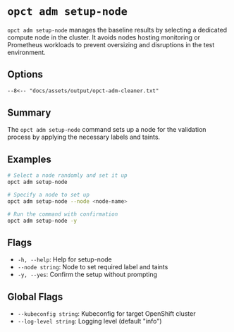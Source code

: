 # `opct adm setup-node`

`opct adm setup-node` manages the baseline results by selecting a dedicated compute node in the cluster. It avoids nodes hosting monitoring or Prometheus workloads to prevent oversizing and disruptions in the test environment.

## Options

```txt
--8<-- "docs/assets/output/opct-adm-cleaner.txt"
```

## Summary

The `opct adm setup-node` command sets up a node for the validation process by applying the necessary labels and taints.

## Examples

```sh
# Select a node randomly and set it up
opct adm setup-node

# Specify a node to set up
opct adm setup-node --node <node-name>

# Run the command with confirmation
opct adm setup-node -y
```

## Flags

- `-h, --help`: Help for setup-node
- `--node string`: Node to set required label and taints
- `-y, --yes`: Confirm the setup without prompting

## Global Flags

- `--kubeconfig string`: Kubeconfig for target OpenShift cluster
- `--log-level string`: Logging level (default "info")
